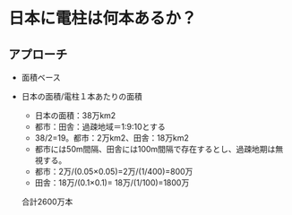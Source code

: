 # 日本に電柱は何本あるか？
## アプローチ
- 面積ベース
- 日本の面積/電柱１本あたりの面積
  - 日本の面積：38万km2
  - 都市：田舎：過疎地域＝1:9:10とする
  - 38/2=19。都市：2万km2、田舎：18万km2
  - 都市には50m間隔、田舎には100m間隔で存在するとし、過疎地期は無視する。
  - 都市：2万/(0.05×0.05)=2万/(1/400)=800万
  - 田舎：18万/(0.1×0.1)= 18万/(1/100)=1800万
  
  合計2600万本


